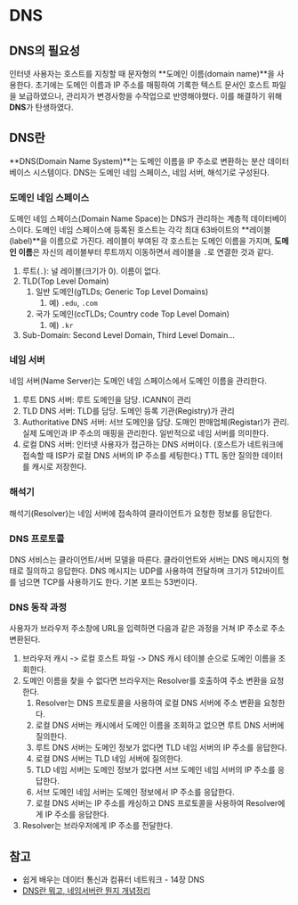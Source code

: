 # DNS

## DNS의 필요성

인터넷 사용자는 호스트를 지칭할 때 문자형의 **도메인 이름(domain name)**을 사용한다. 초기에는 도메인 이름과 IP 주소를 매핑하여 기록한 텍스트 문서인 호스트 파일을 보급하였으나, 관리자가 변경사항을 수작업으로 반영해야했다. 이를 해결하기 위해 **DNS**가 탄생하였다.



## DNS란

**DNS(Domain Name System)**는 도메인 이름을 IP 주소로 변환하는 분산 데이터베이스 시스템이다. DNS는 도메인 네임 스페이스, 네임 서버, 해석기로 구성된다.

### 도메인 네임 스페이스

도메인 네임 스페이스(Domain Name Space)는 DNS가 관리하는 계층적 데이터베이스이다. 도메인 네임 스페이스에 등록된 호스트는 각각 최대 63바이트의 **레이블(label)**을 이름으로 가진다. 레이블이 부여된 각 호스트는 도메인 이름을 가지며, **도메인 이름**은 자신의 레이블부터 루트까지 이동하면서 레이블을 `.`로 연결한 것과 같다. 

1. 루트(`.`): 널 레이블(크기가 0). 이름이 없다.
2. TLD(Top Level Domain)
   1. 일반 도메인(gTLDs; Generic Top Level Domains)
      1. 예) `.edu`, `.com`
   2. 국가 도메인(ccTLDs; Country code Top Level Domain)
      1. 예) `.kr`
3. Sub-Domain: Second Level Domain, Third Level Domain...

### 네임 서버

네임 서버(Name Server)는 도메인 네임 스페이스에서 도메인 이름을 관리한다.

1. 루트 DNS 서버: 루트 도메인을 담당. ICANN이 관리
2. TLD DNS 서버: TLD를 담당. 도메인 등록 기관(Registry)가 관리
3. Authoritative DNS 서버: 서브 도메인을 담당. 도매인 판매업체(Registar)가 관리. 실제 도메인과 IP 주소의 매핑을 관리한다. 일반적으로 네임 서버를 의미한다.
4. 로컬 DNS 서버: 인터넷 사용자가 접근하는 DNS 서버이다. (호스트가 네트워크에 접속할 때 ISP가 로컬 DNS 서버의 IP 주소를 세팅한다.) TTL 동안 질의한 데이터를 캐시로 저장한다.

### 해석기

해석기(Resolver)는 네임 서버에 접속하여 클라이언트가 요청한 정보를 응답한다.

### DNS 프로토콜

DNS 서비스는 클라이언트/서버 모델을 따른다. 클라이언트와 서버는 DNS 메시지의 형태로 질의하고 응답한다. DNS 메시지는 UDP를 사용하여 전달하며 크기가 512바이트를 넘으면 TCP를 사용하기도 한다. 기본 포트는 53번이다.

### DNS 동작 과정

사용자가 브라우저 주소창에 URL을 입력하면 다음과 같은 과정을 거쳐 IP 주소로 주소 변환된다.

1. 브라우저 캐시 -> 로컬 호스트 파일 -> DNS 캐시 테이블 순으로 도메인 이름을 조회한다.
2. 도메인 이름을 찾을 수 없다면 브라우저는 Resolver를 호출하여 주소 변환을 요청한다.
   1. Resolver는 DNS 프로토콜을 사용하여 로컬 DNS 서버에 주소 변환을 요청한다.
   2. 로컬 DNS 서버는 캐시에서 도메인 이름을 조회하고 없으면 루트 DNS 서버에 질의한다.
   3. 루트 DNS 서버는 도메인 정보가 없다면 TLD 네임 서버의 IP 주소를 응답한다.
   4. 로컬 DNS 서버는 TLD 네임 서버에 질의한다.
   5. TLD 네임 서버는 도메인 정보가 없다면 서브 도메인 네임 서버의 IP 주소를 응답한다.
   6. 서브 도메인 네임 서버는 도메인 정보에서 IP 주소를 응답한다.
   7. 로컬 DNS 서버는 IP 주소를 캐싱하고 DNS 프로토콜을 사용하여 Resolver에게 IP 주소를 응답한다.
3. Resolver는 브라우저에게 IP 주소를 전달한다.



## 참고

- 쉽게 배우는 데이터 통신과 컴퓨터 네트워크 - 14장 DNS
- [DNS란 뭐고, 네임서버란 뭔지 개념정리](https://gentlysallim.com/dns%EB%9E%80-%EB%AD%90%EA%B3%A0-%EB%84%A4%EC%9E%84%EC%84%9C%EB%B2%84%EB%9E%80-%EB%AD%94%EC%A7%80-%EA%B0%9C%EB%85%90%EC%A0%95%EB%A6%AC/)

